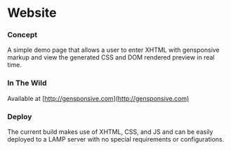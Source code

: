 # Website

### Concept
A simple demo page that allows a user to enter XHTML with gensponsive markup and view the generated CSS and DOM rendered preview in real time.

### In The Wild
Available at [http://gensponsive.com](http://gensponsive.com)

### Deploy
The current build makes use of XHTML, CSS, and JS and can be easily deployed to a LAMP server with no special requirements or configurations.

